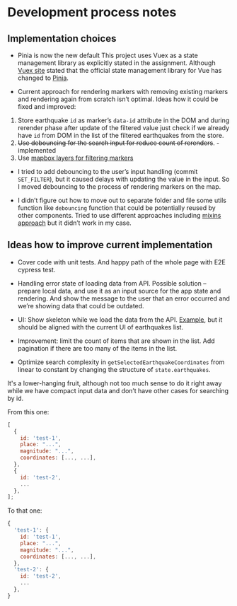 # Development process notes

## Implementation choices

* Pinia is now the new default
This project uses Vuex as a state management library as explicitly stated in the assignment.
Although [Vuex site](https://vuex.vuejs.org/) stated that the official state management library for Vue has changed to [Pinia](https://pinia.vuejs.org/).

* Current approach for rendering markers with removing existing markers and rendering again from scratch isn’t optimal.
Ideas how it could be fixed and improved:
1. Store earthquake `id` as marker’s `data-id` attribute in the DOM and during rerender phase after update of the filtered value just check if we already have `id` from DOM in the list of the filtered earthquakes from the store.
2. ~~Use debouncing for the search input for reduce count of rerenders~~. - implemented
3. Use [mapbox layers for filtering markers](https://docs.mapbox.com/mapbox-gl-js/example/filter-markers-by-input/)

* I tried to add debouncing to the user’s input handling (commit `SET_FILTER`), but it caused delays with updating the value in the input. So I moved debouncing to the process of rendering markers on the map.

* I didn’t figure out how to move out to separate folder and file some utils function like `debouncing` function that could be potentially reused by other components. Tried to use different approaches including [mixins approach](https://praveenpuglia.com/blog/managing-mixins-and-utils-in-vue/) but it didn’t work in my case.



## Ideas how to improve current implementation

* Cover code with unit tests. And happy path of the whole page with E2E cypress test.

* Handling error state of loading data from API. Possible solution – prepare local data, and use it as an input source for the app state and rendering. And show the message to the user that an error occurred and we’re showing data that could be outdated.

* UI: Show skeleton while we load the data from the API. [Example](https://markus.oberlehner.net/blog/skeleton-loading-animation-with-vue/), but it should be aligned with the current UI of earthquakes list.

* Improvement: limit the count of items that are shown in the list. Add pagination if there are too many of the items in the list.

* Optimize search complexity in `getSelectedEarthquakeCoordinates` from linear to constant by changing the structure of `state.earthquakes`.

It's a lower-hanging fruit, although not too much sense to do it right away while we have compact input data and don’t have other cases for searching by id.

From this one:

```js
[
  {
    id: 'test-1',
    place: "...",
    magnitude: "...",
    coordinates: [..., ...],
  },
  {
    id: 'test-2',
    ...
  },
];
```

To that one:

```js
{
  'test-1': {
    id: 'test-1',
    place: "...",
    magnitude: "...",
    coordinates: [..., ...],
  },
  'test-2': {
    id: 'test-2',
    ...
  },
}
```
